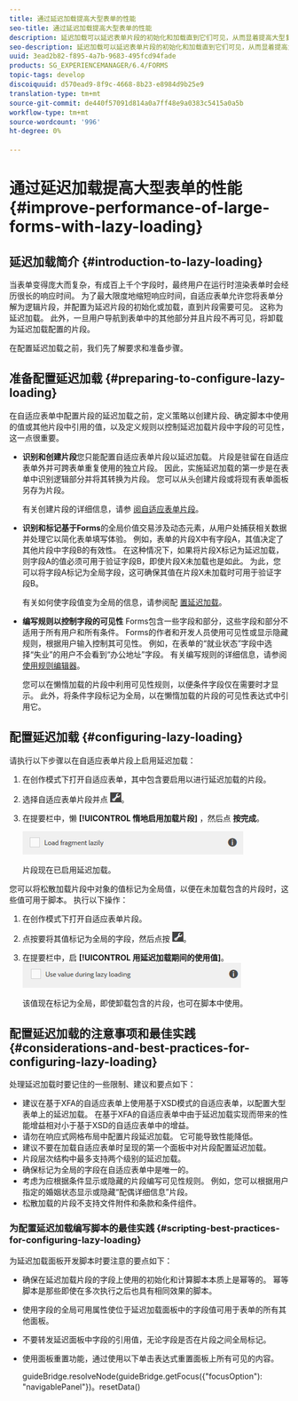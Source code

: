 ```yaml
---
title: 通过延迟加载提高大型表单的性能
seo-title: 通过延迟加载提高大型表单的性能
description: 延迟加载可以延迟表单片段的初始化和加载直到它们可见，从而显着提高大型复杂自适应表单的性能。
seo-description: 延迟加载可以延迟表单片段的初始化和加载直到它们可见，从而显着提高大型复杂自适应表单的性能。
uuid: 3ead2b82-f895-4a7b-9683-495fcd94fade
products: SG_EXPERIENCEMANAGER/6.4/FORMS
topic-tags: develop
discoiquuid: d570ead9-8f9c-4668-8b23-e8984d9b25e9
translation-type: tm+mt
source-git-commit: de440f57091d814a0a7ff48e9a0383c5415a0a5b
workflow-type: tm+mt
source-wordcount: '996'
ht-degree: 0%

---
```



# 通过延迟加载提高大型表单的性能 {#improve-performance-of-large-forms-with-lazy-loading}

## 延迟加载简介 {#introduction-to-lazy-loading}

当表单变得庞大而复杂，有成百上千个字段时，最终用户在运行时渲染表单时会经历很长的响应时间。 为了最大限度地缩短响应时间，自适应表单允许您将表单分解为逻辑片段，并配置为延迟片段的初始化或加载，直到片段需要可见。 这称为延迟加载。 此外，一旦用户导航到表单中的其他部分并且片段不再可见，将卸载为延迟加载配置的片段。

在配置延迟加载之前，我们先了解要求和准备步骤。

## 准备配置延迟加载 {#preparing-to-configure-lazy-loading}

在自适应表单中配置片段的延迟加载之前，定义策略以创建片段、确定脚本中使用的值或其他片段中引用的值，以及定义规则以控制延迟加载片段中字段的可见性，这一点很重要。

* **识别和创建片段**&#x200B;您只能配置自适应表单片段以延迟加载。 片段是驻留在自适应表单外并可跨表单重复使用的独立片段。 因此，实施延迟加载的第一步是在表单中识别逻辑部分并将其转换为片段。 您可以从头创建片段或将现有表单面板另存为片段。

   有关创建片段的详细信息，请参 [阅自适应表单片段](/help/forms/using/adaptive-form-fragments.md)。

* **识别和标记基于Forms**&#x200B;的全局价值交易涉及动态元素，从用户处捕获相关数据并处理它以简化表单填写体验。 例如，表单的片段X中有字段A，其值决定了其他片段中字段B的有效性。 在这种情况下，如果将片段X标记为延迟加载，则字段A的值必须可用于验证字段B，即使片段X未加载也是如此。 为此，您可以将字段A标记为全局字段，这可确保其值在片段X未加载时可用于验证字段B。

   有关如何使字段值变为全局的信息，请参阅配 [置延迟加载](/help/forms/using/lazy-loading-adaptive-forms.md#p-configuring-lazy-loading-p)。

* **编写规则以控制字段的可见性** Forms包含一些字段和部分，这些字段和部分不适用于所有用户和所有条件。 Forms的作者和开发人员使用可见性或显示隐藏规则，根据用户输入控制其可见性。 例如，在表单的“就业状态”字段中选择“失业”的用户不会看到“办公地址”字段。 有关编写规则的详细信息，请参阅 [使用规则编辑器](/help/forms/using/rule-editor.md)。

   您可以在懒惰加载的片段中利用可见性规则，以便条件字段仅在需要时才显示。 此外，将条件字段标记为全局，以在懒惰加载的片段的可见性表达式中引用它。

## 配置延迟加载 {#configuring-lazy-loading}

请执行以下步骤以在自适应表单片段上启用延迟加载：

1. 在创作模式下打开自适应表单，其中包含要启用以进行延迟加载的片段。
1. 选择自适应表单片段并点 ![按cmppr](assets/cmppr.png)。
1. 在提要栏中，懒 **[!UICONTROL 惰地启用加载片段]** ，然后点 **按完成**。

   ![为自适应表单片段启用延迟加载](assets/lazy-loading-fragment.png)

   片段现在已启用延迟加载。

您可以将松散加载片段中对象的值标记为全局值，以便在未加载包含的片段时，这些值可用于脚本。 执行以下操作：

1. 在创作模式下打开自适应表单片段。
1. 点按要将其值标记为全局的字段，然后点按 ![](assets/cmppr.png)。
1. 在提要栏中，启 **[!UICONTROL 用延迟加载期间的使用值]**。
   ![侧栏中的延迟加载字段](assets/enable-lazy-loading.png)

   该值现在标记为全局，即使卸载包含的片段，也可在脚本中使用。

## 配置延迟加载的注意事项和最佳实践 {#considerations-and-best-practices-for-configuring-lazy-loading}

处理延迟加载时要记住的一些限制、建议和要点如下：

* 建议在基于XFA的自适应表单上使用基于XSD模式的自适应表单，以配置大型表单上的延迟加载。 在基于XFA的自适应表单中由于延迟加载实现而带来的性能增益相对小于基于XSD的自适应表单中的增益。
* 请勿在响应式网格布局中配置片段延迟加载。 它可能导致性能降低。
* 建议不要在加载自适应表单时呈现的第一个面板中对片段配置延迟加载。
* 片段层次结构中最多支持两个级别的延迟加载。
* 确保标记为全局的字段在自适应表单中是唯一的。
* 考虑为应根据条件显示或隐藏的片段编写可见性规则。 例如，您可以根据用户指定的婚姻状态显示或隐藏“配偶详细信息”片段。
* 松散加载的片段不支持文件附件和条款和条件组件。

### 为配置延迟加载编写脚本的最佳实践 {#scripting-best-practices-for-configuring-lazy-loading}

为延迟加载面板开发脚本时要注意的要点如下：

* 确保在延迟加载片段的字段上使用的初始化和计算脚本本质上是幂等的。 幂等脚本是那些即使在多次执行之后也具有相同效果的脚本。
* 使用字段的全局可用属性使位于延迟加载面板中的字段值可用于表单的所有其他面板。
* 不要转发延迟面板中字段的引用值，无论字段是否在片段之间全局标记。
* 使用面板重置功能，通过使用以下单击表达式重置面板上所有可见的内容。

   guideBridge.resolveNode(guideBridge.getFocus({&quot;focusOption&quot;): &quot;navigablePanel&quot;})。resetData()

